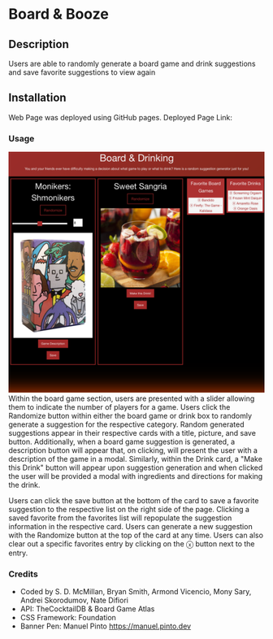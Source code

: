 # Board & Booze

## Description

Users are able to randomly generate a board game and drink suggestions and save favorite suggestions to view again

## Installation

Web Page was deployed using GitHub pages.
Deployed Page Link:

### Usage
<img src="./assets/images/Preview1.png">
Within the board game section, users are presented with a slider allowing them to indicate the number of players for a game. Users click the Randomize button within either the board game or drink box to randomly generate a suggestion for the respective category. Random generated suggestions appear in their respective cards with a title, picture, and save button. Additionally, when a board game suggestion is generated, a description button will appear that, on clicking, will present the user with a description of the game in a modal. Similarly, within the Drink card, a "Make this Drink" button will appear upon suggestion generation and when clicked the user will be provided a modal with ingredients and directions for making the drink. 

Users can click the save button at the bottom of the card to save a favorite suggestion to the respective list on the right side of the page. Clicking a saved favorite from the favorites list will repopulate the suggestion information in the respective card. Users can generate a new suggestion with the Randomize button at the top of the card at any time. Users can also clear out a specific favorites entry by clicking on the ⓧ button next to the entry.

### Credits

- Coded by S. D. McMillan, Bryan Smith, Armond Vicencio, Mony Sary, Andrei Skorodumov, Nate Difiori
- API: TheCocktailDB & Board Game Atlas
- CSS Framework: Foundation
- Banner Pen: Manuel Pinto https://manuel.pinto.dev